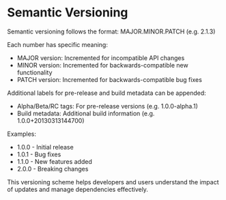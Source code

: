 # Semantic Versioning

Semantic versioning follows the format: MAJOR.MINOR.PATCH (e.g. 2.1.3)

Each number has specific meaning:

- MAJOR version: Incremented for incompatible API changes
- MINOR version: Incremented for backwards-compatible new functionality
- PATCH version: Incremented for backwards-compatible bug fixes

Additional labels for pre-release and build metadata can be appended:

- Alpha/Beta/RC tags: For pre-release versions (e.g. 1.0.0-alpha.1)
- Build metadata: Additional build information (e.g. 1.0.0+20130313144700)

Examples:

- 1.0.0 - Initial release
- 1.0.1 - Bug fixes
- 1.1.0 - New features added
- 2.0.0 - Breaking changes

This versioning scheme helps developers and users understand the impact of updates and manage dependencies effectively.
